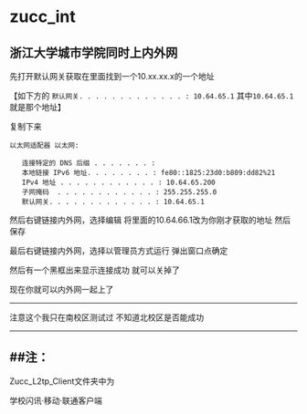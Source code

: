 # zucc_int
浙江大学城市学院同时上内外网
---
先打开默认网关获取在里面找到一个10.xx.xx.x的一个地址

【如下方的 `默认网关. . . . . . . . . . . . . : 10.64.65.1` 其中`10.64.65.1`就是那个地址】

复制下来

```dos
以太网适配器 以太网:

   连接特定的 DNS 后缀 . . . . . . . :
   本地链接 IPv6 地址. . . . . . . . : fe80::1825:23d0:b809:dd82%21
   IPv4 地址 . . . . . . . . . . . . : 10.64.65.200
   子网掩码  . . . . . . . . . . . . : 255.255.255.0
   默认网关. . . . . . . . . . . . . : 10.64.65.1
```

然后右键链接内外网，选择编辑
将里面的10.64.66.1改为你刚才获取的地址
然后保存

最后右键链接内外网，选择以管理员方式运行
弹出窗口点确定

然后有一个黑框出来显示连接成功
就可以关掉了

现在你就可以内外网一起上了

---
注意这个我只在南校区测试过
不知道北校区是否能成功

---
##注：
---
Zucc_L2tp_Client文件夹中为

学校闪讯·移动·联通客户端
